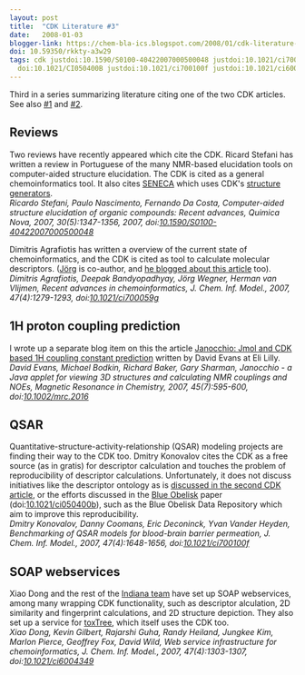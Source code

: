 ```yaml
---
layout: post
title:  "CDK Literature #3"
date:   2008-01-03
blogger-link: https://chem-bla-ics.blogspot.com/2008/01/cdk-literature-3.html
doi: 10.59350/rkkty-a3w29
tags: cdk justdoi:10.1590/S0100-40422007000500048 justdoi:10.1021/ci700059g justdoi:10.1002/mrc.2016
  doi:10.1021/CI050400B justdoi:10.1021/ci700100f justdoi:10.1021/ci6004349
---
```


Third in a series summarizing literature citing one of the two CDK articles. See also [#1](http://chem-bla-ics.blogspot.com/2007/01/cdk-literature-1.html)
and [#2](http://chem-bla-ics.blogspot.com/2007/07/cdk-literature-2.html).

## Reviews
Two reviews have recently appeared which cite the CDK. Ricard Stefani has written a review in Portuguese of the many NMR-based elucidation tools
on computer-aided structure elucidation. The CDK is cited as a general chemoinformatics tool. It also cites
[SENECA](http://sourceforge.net/projects/seneca) which uses CDK's [structure generators](http://cdk.svn.sourceforge.net/viewvc/cdk/trunk/cdk/src/org/openscience/cdk/structgen/). <br />
*Ricardo Stefani, Paulo Nascimento, Fernando Da Costa, Computer-aided structure elucidation of organic compounds: Recent advances,
Quimica Nova, 2007, 30(5):1347-1356, 2007, doi:[10.1590/S0100-40422007000500048](https://doi.org/10.1590/S0100-40422007000500048)*

Dimitris Agrafiotis has written a overview of the current state of chemoinformatics, and the CDK is cited
as tool to calculate molecular descriptors. ([Jörg](http://miningdrugs.blogspot.com/) is co-author, and
[he blogged about this article](http://miningdrugs.blogspot.com/2007/05/recent-advances-in-chemoinformatics.html) too). <br />
*Dimitris Agrafiotis, Deepak Bandyopadhyay, Jörg Wegner, Herman van Vlijmen, Recent advances in chemoinformatics, J. Chem. Inf. Model.,
2007, 47(4):1279-1293, doi:[10.1021/ci700059g](https://doi.org/10.1021/ci700059g)*

## 1H proton coupling prediction
I wrote up a separate blog item on this the article [Janocchio: Jmol and CDK based 1H coupling constant prediction](http://chem-bla-ics.blogspot.com/2007/06/janocchio-jmol-and-cdk-based-1h.html)
written by David Evans at Eli Lilly. <br />
*David Evans, Michael Bodkin, Richard Baker, Gary Sharman, Janocchio - a Java applet for viewing 3D structures and calculating NMR
couplings and NOEs, Magnetic Resonance in Chemistry, 2007, 45(7):595-600, doi:[10.1002/mrc.2016](https://doi.org/10.1002/mrc.2016)*

## QSAR
Quantitative-structure-activity-relationship (QSAR) modeling projects are finding their way to the CDK too. Dmitry
Konovalov cites the CDK as a free source (as in gratis) for descriptor calculation and touches the problem of reproducibility
of descriptor calculations. Unfortunately, it does not discuss initiatives like the descriptor ontology as is
[discussed in the second CDK article](http://chem-bla-ics.blogspot.com/2006/06/recent-developments-of-chemistry.html),
or the efforts discussed in the [Blue Obelisk](http://www.blueobelisk.org/) paper (doi:[10.1021/ci050400b](https://doi.org/10.1021/ci050400b)),
such as the Blue Obelisk Data Repository which aim to improve this reproducibility. <br />
*Dmitry Konovalov, Danny Coomans, Eric Deconinck, Yvan Vander Heyden, Benchmarking of QSAR models for blood-brain
barrier permeation, J. Chem. Inf. Model., 2007, 47(4):1648-1656, doi:[10.1021/ci700100f](https://doi.org/10.1021/ci700100f)*

## SOAP webservices
Xiao Dong and the rest of the [Indiana team](http://cheminfo.informatics.indiana.edu/) have set up SOAP webservices,
among many wrapping CDK functionality, such as descriptor alculation, 2D similarity and fingerprint calculations, and
2D structure depiction. They also set up a service for [toxTree](http://ambit.acad.bg/toxTree/), which itself uses
the CDK too. <br />
*Xiao Dong, Kevin Gilbert, Rajarshi Guha, Randy Heiland, Jungkee Kim, Marlon Pierce, Geoffrey Fox, David Wild,
Web service infrastructure for chemoinformatics, J. Chem. Inf. Model., 2007, 47(4):1303-1307,
doi:[10.1021/ci6004349](https://doi.org/10.1021/ci6004349)*
